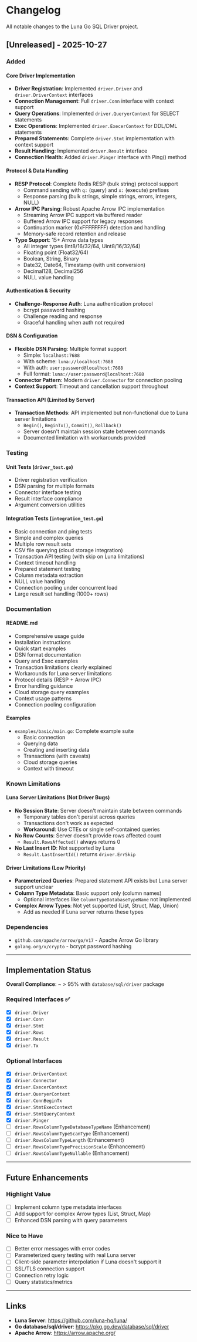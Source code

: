 # Changelog

All notable changes to the Luna Go SQL Driver project.

## [Unreleased] - 2025-10-27

### Added

#### Core Driver Implementation
- **Driver Registration**: Implemented `driver.Driver` and `driver.DriverContext` interfaces
- **Connection Management**: Full `driver.Conn` interface with context support
- **Query Operations**: Implemented `driver.QueryerContext` for SELECT statements
- **Exec Operations**: Implemented `driver.ExecerContext` for DDL/DML statements
- **Prepared Statements**: Complete `driver.Stmt` implementation with context support
- **Result Handling**: Implemented `driver.Result` interface
- **Connection Health**: Added `driver.Pinger` interface with Ping() method

#### Protocol & Data Handling
- **RESP Protocol**: Complete Redis RESP (bulk string) protocol support
  - Command sending with `q:` (query) and `x:` (execute) prefixes
  - Response parsing (bulk strings, simple strings, errors, integers, NULL)
- **Arrow IPC Parsing**: Robust Apache Arrow IPC implementation
  - Streaming Arrow IPC support via buffered reader
  - Buffered Arrow IPC support for legacy responses
  - Continuation marker (0xFFFFFFFF) detection and handling
  - Memory-safe record retention and release
- **Type Support**: 15+ Arrow data types
  - All integer types (Int8/16/32/64, Uint8/16/32/64)
  - Floating point (Float32/64)
  - Boolean, String, Binary
  - Date32, Date64, Timestamp (with unit conversion)
  - Decimal128, Decimal256
  - NULL value handling

#### Authentication & Security
- **Challenge-Response Auth**: Luna authentication protocol
  - bcrypt password hashing
  - Challenge reading and response
  - Graceful handling when auth not required

#### DSN & Configuration
- **Flexible DSN Parsing**: Multiple format support
  - Simple: `localhost:7688`
  - With scheme: `luna://localhost:7688`
  - With auth: `user:password@localhost:7688`
  - Full format: `luna://user:password@localhost:7688`
- **Connector Pattern**: Modern `driver.Connector` for connection pooling
- **Context Support**: Timeout and cancellation support throughout

#### Transaction API (Limited by Server)
- **Transaction Methods**: API implemented but non-functional due to Luna server limitations
  - `Begin()`, `BeginTx()`, `Commit()`, `Rollback()`
  - Server doesn't maintain session state between commands
  - Documented limitation with workarounds provided

### Testing

#### Unit Tests (`driver_test.go`)
- Driver registration verification
- DSN parsing for multiple formats
- Connector interface testing
- Result interface compliance
- Argument conversion utilities

#### Integration Tests (`integration_test.go`)
- Basic connection and ping tests
- Simple and complex queries
- Multiple row result sets
- CSV file querying (cloud storage integration)
- Transaction API testing (with skip on Luna limitations)
- Context timeout handling
- Prepared statement testing
- Column metadata extraction
- NULL value handling
- Connection pooling under concurrent load
- Large result set handling (1000+ rows)

### Documentation

#### README.md
- Comprehensive usage guide
- Installation instructions
- Quick start examples
- DSN format documentation
- Query and Exec examples
- Transaction limitations clearly explained
- Workarounds for Luna server limitations
- Protocol details (RESP + Arrow IPC)
- Error handling guidance
- Cloud storage query examples
- Context usage patterns
- Connection pooling configuration

#### Examples
- `examples/basic/main.go`: Complete example suite
  - Basic connection
  - Querying data
  - Creating and inserting data
  - Transactions (with caveats)
  - Cloud storage queries
  - Context with timeout

### Known Limitations

#### Luna Server Limitations (Not Driver Bugs)
- **No Session State**: Server doesn't maintain state between commands
  - Temporary tables don't persist across queries
  - Transactions don't work as expected
  - **Workaround**: Use CTEs or single self-contained queries
- **No Row Counts**: Server doesn't provide rows affected count
  - `Result.RowsAffected()` always returns 0
- **No Last Insert ID**: Not supported by Luna
  - `Result.LastInsertId()` returns `driver.ErrSkip`

#### Driver Limitations (Low Priority)
- **Parameterized Queries**: Prepared statement API exists but Luna server support unclear
- **Column Type Metadata**: Basic support only (column names)
  - Optional interfaces like `ColumnTypeDatabaseTypeName` not implemented
- **Complex Arrow Types**: Not yet supported (List, Struct, Map, Union)
  - Add as needed if Luna server returns these types

### Dependencies
- `github.com/apache/arrow/go/v17` - Apache Arrow Go library
- `golang.org/x/crypto` - bcrypt password hashing

---

## Implementation Status

**Overall Compliance**: ~ > 95% with `database/sql/driver` package

### Required Interfaces ✅
- [x] `driver.Driver`
- [x] `driver.Conn`
- [x] `driver.Stmt`
- [x] `driver.Rows`
- [x] `driver.Result`
- [x] `driver.Tx`

### Optional Interfaces
- [x] `driver.DriverContext`
- [x] `driver.Connector`
- [x] `driver.ExecerContext`
- [x] `driver.QueryerContext`
- [x] `driver.ConnBeginTx`
- [x] `driver.StmtExecContext`
- [x] `driver.StmtQueryContext`
- [x] `driver.Pinger`
- [ ] `driver.RowsColumnTypeDatabaseTypeName` (Enhancement)
- [ ] `driver.RowsColumnTypeScanType` (Enhancement)
- [ ] `driver.RowsColumnTypeLength` (Enhancement)
- [ ] `driver.RowsColumnTypePrecisionScale` (Enhancement)
- [ ] `driver.RowsColumnTypeNullable` (Enhancement)

---

## Future Enhancements

### Highlight Value
- [ ] Implement column type metadata interfaces
- [ ] Add support for complex Arrow types (List, Struct, Map)
- [ ] Enhanced DSN parsing with query parameters

### Nice to Have
- [ ] Better error messages with error codes
- [ ] Parameterized query testing with real Luna server
- [ ] Client-side parameter interpolation if Luna doesn't support it
- [ ] SSL/TLS connection support
- [ ] Connection retry logic
- [ ] Query statistics/metrics

---

## Links
- **Luna Server**: https://github.com/luna-hq/luna/
- **Go database/sql/driver**: https://pkg.go.dev/database/sql/driver
- **Apache Arrow**: https://arrow.apache.org/
